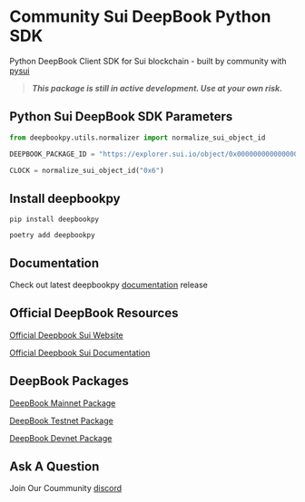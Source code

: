 # Community Sui DeepBook Python SDK
Python DeepBook Client SDK for Sui blockchain - built by community with [pysui](https://github.com/FrankC01/pysui/)

> **_This package is still in active development. Use at your own risk._**

## Python Sui DeepBook SDK Parameters
```py
from deepbookpy.utils.normalizer import normalize_sui_object_id

DEEPBOOK_PACKAGE_ID = "https://explorer.sui.io/object/0x000000000000000000000000000000000000000000000000000000000000dee9"

CLOCK = normalize_sui_object_id("0x6")

```
## Install deepbookpy
`pip install deepbookpy`

`poetry add deepbookpy`

## Documentation
Check out latest deepbookpy [documentation](https://deepbookpy.readthedocs.io/en/latest/) release 

## Official DeepBook Resources

[Official Deepbook Sui Website](https://sui-deepbook.com/)

[Official Deepbook Sui Documentation](https://docs.sui-deepbook.com/)

## DeepBook Packages

[DeepBook Mainnet Package](https://suiexplorer.com/object/0x000000000000000000000000000000000000000000000000000000000000dee9)

[DeepBook Testnet Package](https://suiexplorer.com/object/0x000000000000000000000000000000000000000000000000000000000000dee9?network=testnet)

[DeepBook Devnet Package](https://suiexplorer.com/object/0x000000000000000000000000000000000000000000000000000000000000dee9?network=devnet)

## Ask A Question

Join Our Coummunity [discord](https://discord.gg/CUTen9zu5h)
